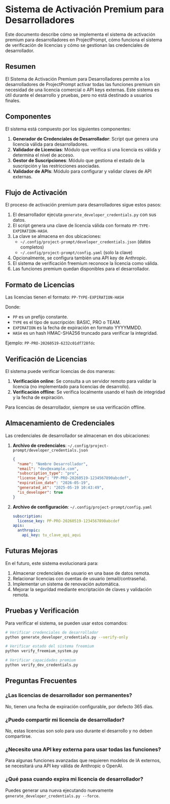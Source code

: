 # Sistema de Activación Premium para Desarrolladores

Este documento describe cómo se implementa el sistema de activación premium para desarrolladores en ProjectPrompt, cómo funciona el sistema de verificación de licencias y cómo se gestionan las credenciales de desarrollador.

## Resumen

El Sistema de Activación Premium para Desarrolladores permite a los desarrolladores de ProjectPrompt activar todas las funciones premium sin necesidad de una licencia comercial o API keys externas. Este sistema es útil durante el desarrollo y pruebas, pero no está destinado a usuarios finales.

## Componentes

El sistema está compuesto por los siguientes componentes:

1. **Generador de Credenciales de Desarrollador**: Script que genera una licencia válida para desarrolladores.
2. **Validador de Licencias**: Módulo que verifica si una licencia es válida y determina el nivel de acceso.
3. **Gestor de Suscripciones**: Módulo que gestiona el estado de la suscripción y las restricciones asociadas.
4. **Validador de APIs**: Módulo para configurar y validar claves de API externas.

## Flujo de Activación

El proceso de activación premium para desarrolladores sigue estos pasos:

1. El desarrollador ejecuta `generate_developer_credentials.py` con sus datos.
2. El script genera una clave de licencia válida con formato `PP-TYPE-EXPIRATION-HASH`.
3. La clave se almacena en dos ubicaciones:
   - `~/.config/project-prompt/developer_credentials.json` (datos completos)
   - `~/.config/project-prompt/config.yaml` (solo la clave)
4. Opcionalmente, se configura también una API key de Anthropic.
5. El sistema de verificación freemium reconoce la licencia como válida.
6. Las funciones premium quedan disponibles para el desarrollador.

## Formato de Licencias

Las licencias tienen el formato: `PP-TYPE-EXPIRATION-HASH`

Donde:
- `PP` es un prefijo constante.
- `TYPE` es el tipo de suscripción: BASIC, PRO o TEAM.
- `EXPIRATION` es la fecha de expiración en formato YYYYMMDD.
- `HASH` es un hash HMAC-SHA256 truncado para verificar la integridad.

Ejemplo: `PP-PRO-20260519-6232c01df728fdc`

## Verificación de Licencias

El sistema puede verificar licencias de dos maneras:

1. **Verificación online**: Se consulta a un servidor remoto para validar la licencia (no implementado para licencias de desarrollo).
2. **Verificación offline**: Se verifica localmente usando el hash de integridad y la fecha de expiración.

Para licencias de desarrollador, siempre se usa verificación offline.

## Almacenamiento de Credenciales

Las credenciales de desarrollador se almacenan en dos ubicaciones:

1. **Archivo de credenciales**: `~/.config/project-prompt/developer_credentials.json`
   ```json
   {
     "name": "Nombre Desarrollador",
     "email": "dev@example.com",
     "subscription_type": "pro",
     "license_key": "PP-PRO-20260519-1234567890abcdef",
     "expiration_date": "2026-05-19",
     "generated_at": "2025-05-19 10:43:49",
     "is_developer": true
   }
   ```

2. **Archivo de configuración**: `~/.config/project-prompt/config.yaml`
   ```yaml
   subscription:
     license_key: PP-PRO-20260519-1234567890abcdef
   apis:
     anthropic:
       api_key: tu_clave_api_aqui
   ```

## Futuras Mejoras

En el futuro, este sistema evolucionará para:

1. Almacenar credenciales de usuario en una base de datos remota.
2. Relacionar licencias con cuentas de usuario (email/contraseña).
3. Implementar un sistema de renovación automática.
4. Mejorar la seguridad mediante encriptación de claves y validación remota.

## Pruebas y Verificación

Para verificar el sistema, se pueden usar estos comandos:

```bash
# Verificar credenciales de desarrollador
python generate_developer_credentials.py --verify-only

# Verificar estado del sistema freemium
python verify_freemium_system.py

# Verificar capacidades premium
python verify_dev_credentials.py
```

## Preguntas Frecuentes

### ¿Las licencias de desarrollador son permanentes?
No, tienen una fecha de expiración configurable, por defecto 365 días.

### ¿Puedo compartir mi licencia de desarrollador?
No, estas licencias son solo para uso durante el desarrollo y no deben compartirse.

### ¿Necesito una API key externa para usar todas las funciones?
Para algunas funciones avanzadas que requieren modelos de IA externos, se necesitará una API key válida de Anthropic o OpenAI.

### ¿Qué pasa cuando expira mi licencia de desarrollador?
Puedes generar una nueva ejecutando nuevamente `generate_developer_credentials.py --force`.
